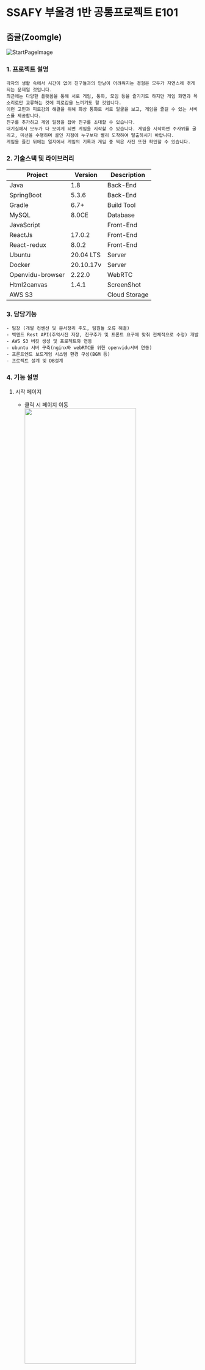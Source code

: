 # SSAFY 부울경 1반 공통프로젝트 E101

## 줌글(Zoomgle)
![StartPageImage](https://user-images.githubusercontent.com/81034311/208440967-02c71853-cdce-45c4-b941-e5bf8cf2db78.png)


### 1. 프로젝트 설명
```
각자의 생활 속에서 시간이 없어 친구들과의 만남이 어려워지는 경험은 모두가 자연스레 겪게 되는 문제일 것입니다.
최근에는 다양한 플랫폼을 통해 서로 게임, 통화, 모임 등을 즐기기도 하지만 게임 화면과 목소리로만 교류하는 것에 피로감을 느끼기도 할 것입니다.
이런 고민과 피로감의 해결을 위해 화상 통화로 서로 얼굴을 보고, 게임을 즐길 수 있는 서비스를 제공합니다.
친구를 추가하고 게임 일정을 잡아 친구를 초대할 수 있습니다.
대기실에서 모두가 다 모이게 되면 게임을 시작할 수 있습니다. 게임을 시작하면 주사위를 굴리고, 미션을 수행하며 골인 지점에 누구보다 빨리 도착하여 탈출하시기 바랍니다.
게임을 즐긴 뒤에는 일지에서 게임의 기록과 게임 중 찍은 사진 또한 확인할 수 있습니다.
```

### 2. 기술스택 및 라이브러리

| Project | Version | Description |
| ------- | ------- | ----------- |
| Java     | 1.8     |  Back-End |
| SpringBoot  | 5.3.6 | Back-End |
| Gradle  | 6.7+ | Build Tool |
| MySQL   | 8.0CE | Database |
| JavaScript |      | Front-End |
| ReactJs   | 17.0.2 | Front-End |
| React-redux   | 8.0.2 | Front-End |
| Ubuntu   | 20.04 LTS | Server |
| Docker   | 20.10.17v | Server |
| Openvidu-browser   | 2.22.0 | WebRTC |
| Html2canvas   | 1.4.1 | ScreenShot |
| AWS S3   |     | Cloud Storage |

<!-- <img src="https://img.shields.io/badge/java-007396?style=for-the-badge&logo=java&logoColor=white">
<img src="https://img.shields.io/badge/spring-6DB33F?style=for-the-badge&logo=spring&logoColor=white">
<img src="https://img.shields.io/badge/mysql-4479A1?style=for-the-badge&logo=mysql&logoColor=white">
<br>
<img src="https://img.shields.io/badge/javascript-F7DF1E?style=for-the-badge&logo=javascript&logoColor=black">
<img src="https://img.shields.io/badge/react-61DAFB?style=for-the-badge&logo=react&logoColor=black">
<br>
<img src="https://img.shields.io/badge/amazonaws-232F3E?style=for-the-badge&logo=amazonaws&logoColor=white">   -->

### 3. 담당기능
    - 팀장 (개발 컨벤션 및 문서정리 주도, 팀원들 오류 해결)
    - 백엔드 Rest API(추억사진 저장, 친구추가 및 프론트 요구에 맞춰 전체적으로 수정) 개발
    - AWS S3 버킷 생성 및 프로젝트와 연동
    - ubuntu 서버 구축(nginx와 webRTC를 위한 openvidu서버 연동)
    - 프론트엔드 보드게임 시스템 환경 구성(BGM 등)
    - 프로젝트 설계 및 DB설계

### 4. 기능 설명
1. 시작 페이지
    - 클릭 시 페이지 이동<br>
    <img src="https://bucket-e101-zoomgle.s3.ap-northeast-2.amazonaws.com/readme/1.PNG" width="80%" height="80%"><br>
    - 로그인/회원가입 가능<br>
    <img src="https://bucket-e101-zoomgle.s3.ap-northeast-2.amazonaws.com/readme/2.PNG" width="80%" height="80%"><br>

2. 메인 페이지
    - 가까운 모험 및 초대장 확인 가능
    - 모험일지 탭을 클릭하거나 Memories에서 화살표 클릭 시 페이지 이동
    - 모험일지 에서는 이전 모험에서 찍었던 추억 확인 가능 <br>
    <img src="https://bucket-e101-zoomgle.s3.ap-northeast-2.amazonaws.com/readme/3.PNG" width="80%" height="80%"><br>

    - 동료 명단 탭 클릭 시 동료 리스트 페이지 이동
    - 동료 추가 가능<br>
    <img src="https://bucket-e101-zoomgle.s3.ap-northeast-2.amazonaws.com/readme/4.PNG" width="80%" height="80%"><br>

    - 모험참여/생성 탭을 클릭하거나 나침반 클릭 시 페이지 이동
    - 모험 생성 및 동료 초대 가능<br>
    <img src="https://bucket-e101-zoomgle.s3.ap-northeast-2.amazonaws.com/readme/5.PNG" width="80%" height="80%"><br>

    - 내 정보 탭을 누르면 페이지 이동
    - 회원 정보 수정 버튼을 누르면 프로필 사진 변경 및 암호 변경 가능
    <img src="https://bucket-e101-zoomgle.s3.ap-northeast-2.amazonaws.com/readme/12.PNG" width="80%" height="80%"><br>

3. 보드게임 화면
    - 모험 참여시 대기실로 이동
    - 호스트는 참여자가 모두 들어올 때까지 기다렸다가 게임 시작 가능<br>
    <img src="https://bucket-e101-zoomgle.s3.ap-northeast-2.amazonaws.com/readme/6.PNG" width="80%" height="80%"><br>
    
    - 캠 화면을 보드게임의 말로 활용
    - 화면 중앙에는 게임 진행, 미션 지문, 투표, 현재 차례 사람의 화면 등이 표시
    - 주사위를 굴려 이동
    - 사진기를 클릭하여 추억 저장 가능<br>
    <img src="https://bucket-e101-zoomgle.s3.ap-northeast-2.amazonaws.com/readme/7.PNG" width="80%" height="80%"><br>

    - 게임 화면(미션 수행, 투표, 공략자(우승자), 사진고르기)
    - 호스트가 게임 종료 버튼을 누르면 메인 페이지로 이동
    <img src="https://bucket-e101-zoomgle.s3.ap-northeast-2.amazonaws.com/readme/8.PNG" width="80%" height="80%"><br>
    <img src="https://bucket-e101-zoomgle.s3.ap-northeast-2.amazonaws.com/readme/9.PNG" width="80%" height="80%"><br>
    <img src="https://bucket-e101-zoomgle.s3.ap-northeast-2.amazonaws.com/readme/10.PNG" width="80%" height="80%"><br>
    <img src="https://bucket-e101-zoomgle.s3.ap-northeast-2.amazonaws.com/readme/11.PNG" width="80%" height="80%"><br>

<!--
### 4. 백엔드 디렉토리 구조

```
.
└── main
    ├── generated
    ├── java
    │   └── com
    │       └── ssafy
    │           ├── ZoomgleApplication.java
    │           ├── api  /* REST API 요청관련 컨트롤러, 서비스, 요청/응답 모델 정의*/
    │           │   ├── controller
    │           │   │   ├── AuthController.java
    │           │   │   ├── FriendController.java    
    │           │   │   ├── InvitationController.java
    │           │   │   ├── PhotoController.java    
    │           │   │   ├── RoomController.java
    │           │   │   └── UserController.java
    │           │   ├── request
    │           │   │   ├── CreateInvitationPostReq.java
    │           │   │   ├── CreateRoomPostReq.java
    │           │   │   ├── FriendPostReq.java
    │           │   │   ├── PhotoGetReq.java
    │           │   │   ├── PhotoListPostReq.java
    │           │   │   ├── PhotoPostReq.java
    │           │   │   ├── RoomAndPhotoGetReq.java
    │           │   │   ├── UpdateInvitationPostReq.java
    │           │   │   ├── UpdateRoomPostReq.java
    │           │   │   ├── UserLoginPostReq.java
    │           │   │   └── UserRegisterPostReq.java
    │           │   ├── response
    │           │   │   ├── FriendPostRes.java
    │           │   │   ├── FriendRes.java
    │           │   │   ├── InvitationInfoListRes.java
    │           │   │   ├── PhotoRes.java
    │           │   │   ├── RoomAndPhotoRes.java
    │           │   │   ├── RoomInfoListRes.java
    │           │   │   ├── UserGameInfoRes.java
    │           │   │   ├── UserLoginPostRes.java       
    │           │   │   └── UserRes.java
    │           │   └── service
    │           │       ├── FriendService.java
    │           │       ├── FirendServiceImpl.java
    │           │       ├── InvitationService.java
    │           │       ├── InvitationServiceImpl.java
    │           │       ├── PhotoService.java
    │           │       ├── PhotoServiceImpl.java
    │           │       ├── RoomService.java
    │           │       ├── RoomServiceImpl.java
    │           │       ├── UserService.java
    │           │       └── UserServiceImpl.java
    │           ├── common /* 공용 유틸, 응답 모델, 인증, 예외처리 관련 정의*/
    │           │   ├── auth
    │           │   │   ├── JwtAuthenticationFilter.java
    │           │   │   ├── SsafyUserDetailService.java
    │           │   │   └── SsafyUserDetails.java
    │           │   ├── customObject
    │           │   │   ├── FirendInfoInterface.java
    │           │   │   ├── InvitationInfo.java
    │           │   │   ├── PhotoInfo.java
    │           │   │   ├── RoomInfo.java
    │           │   │   ├── RoomInfoAndPhoto.java
    │           │   │   ├── RoomInfoInterface.java
    │           │   │   └── UserGameInfo.java
    │           │   ├── exception
    │           │   │   └── handler
    │           │   │       └── NotFoundHandler.java
    │           │   ├── model
    │           │   │   └── response
    │           │   │       └── BaseResponseBody.java
    │           │   └── util
    │           │       ├── JwtTokenUtil.java
    │           │       ├── ResponseBodyWriteUtil.java
    │           │       └── S3Uploader.java
    │           ├── config /* WebMvc 및 JPA, Security, Swagger 등의 추가 플러그인 설정 정의*/
    │           │   ├── JpaConfig.java
    │           │   ├── SecurityConfig.java
    │           │   ├── SwaggerConfig.java
    │           │   └── WebMvcConfig.java
    │           └── db /* 디비에 저장될 모델 정의 및 쿼리 구현 */
    │               ├── entity
    │               │   ├── BaseEntity.java
    │               │   ├── Friend.java
    │               │   ├── Invitation.java
    │               │   ├── Photo.java
    │               │   ├── Player.java
    │               │   ├── Room.java
    │               │   ├── TempPhoto.java
    │               │   └── User.java
    │               └── repository
    │                   ├── FriendRepository.java
    │                   ├── InvitationRepository.java
    │                   ├── PhotoRepository.java
    │                   ├── PlayerRepository.java
    │                   ├── RoomRepository.java
    │                   ├── TempPhotoRepository.java
    │                   ├── UserRepository.java
    │                   └── UserRepositorySupport.java
    └── resources
        └── application.properties /* 웹 리소스(서버 host/port, DB host/port/계정/패스워드), AWS S3 관련 설정 정의 */
```
### 5. 프론트엔드 디렉토리 구조
```
.
├─ jsconfig.json
├─ package-lock.json
├─ package.json
├─ public
│  ├─ favicon.ico
│  ├─ index.html
│  ├─ logo192.png
│  ├─ logo512.png
│  ├─ manifest.json
│  └─ robots.txt
├─ src
│  ├─ App.css
│  ├─ App.js
│  ├─ components
│  │  ├─ auth
│  │  │  ├─ AuthForm.js
│  │  │  ├─ AuthTemplate.js
│  │  │  ├─ ProfileContentModal.js
│  │  │  └─ ProfileInfoBox.js
│  │  ├─ common
│  │  │  ├─ Button.js
│  │  │  ├─ header.js
│  │  │  ├─ headerMenu.js
│  │  │  └─ PlannedGameList.js
│  │  ├─ display
│  │  │  ├─ StartPageModal.js
│  │  │  └─ StartStoryBoardBlock.js
│  │  ├─ openvidutest /* WebRTC 관련 컴포넌트 */
│  │  │  ├─ MainUserVideoComponent.js
│  │  │  ├─ minigameList.js
│  │  │  ├─ MvpPhaseComponent.js
│  │  │  ├─ OpenViduBlock.js
│  │  │  ├─ OpenViduSession.js
│  │  │  ├─ OvVideo.js
│  │  │  ├─ UserVideoComponent.js
│  │  │  └─ WaitingRoom.js
│  │  ├─ personal
│  │  │  ├─ FriendsContent.js
│  │  │  ├─ MyPageContent.js
│  │  │  ├─ PicturesContent.js
│  │  │  ├─ PlanGameDetail.js
│  │  │  └─ ProfileContent.js
│  │  └─ utils
│  │     ├─ CheckCloseModal.js
│  │     ├─ CustomDatePicker.js
│  │     ├─ DiceRoller.js
│  │     ├─ GameNumCounter.js
│  │     ├─ MyPageCalender.txt
│  │     ├─ PersonNumCounter.js
│  │     ├─ reactAudioPlayer.js
│  │     └─ useIntervals.js
│  ├─ containers
│  │  └─ auth
│  │     ├─ LoginForm.js
│  │     └─ SignUpForm.js
│  ├─ fonts
│  │  └─ EastSeaDokdo-Regular.ttf
│  ├─ index.css
│  ├─ index.js
│  ├─ media /* 프로젝트 이미지 및 소리 */
│  │  ├─ back_long.jpg
│  │  ├─ back_long1
│  │  ├─ images /* 프로젝트 이미지들 (파일생략) */
│  │  │  └─ images.png/jpeg
│  │  └─ sounds /* 프로젝트 소리 */
│  │     ├─ 01_firstpage.wav
│  │     ├─ 02_loginPage.wav
│  │     ├─ 03_homePage.wav
│  │     ├─ 04_nextPage.wav
│  │     ├─ 05_btn.wav
│  │     ├─ 06_waitingRoom.wav
│  │     ├─ 07_playerEnter.wav
│  │     ├─ 08_gameStart.wav
│  │     ├─ 09_gameBgm.wav
│  │     ├─ 10_myTurn.wav
│  │     ├─ 11_move.mp3
│  │     ├─ 12_gameAlert.wav
│  │     ├─ 13_countDown.wav
│  │     ├─ 14_voteSuccess.wav
│  │     ├─ 15_voteFail.wav
│  │     ├─ 17_mvpBgm.wav
│  │     ├─ 18_cameraSound.mp3
│  │     └─ animal.wav
│  ├─ pages /* 라우트와 관련된 컴포넌트 */
│  │  ├─ FriendsPage.js
│  │  ├─ JoinGamePage.js
│  │  ├─ LoginPage.js
│  │  ├─ MyPage.js
│  │  ├─ OpenviduPage.js
│  │  ├─ PicturesPage.js
│  │  ├─ ProfilePage.js
│  │  ├─ SignupPage.js
│  │  └─  StartPage.js
│  └─ store /* 리적스, 사가, 스토어, api관련 */
│     ├─ api.js
│     ├─ auth-slice.js
│     ├─ authSagas.js
│     ├─ customAxios.js
│     ├─ friends-slice.js
│     ├─ friendSagas.js
│     ├─ gamePlan-slice.js
│     ├─ gamePlanSagas.js
│     ├─ gameRoom-slice.js
│     ├─ gameRoomSagas.js
│     ├─ index.js
│     ├─ user-slice.txt
│     └─ userSagas.txt
├─ yarn.lock
└─ 참조자료.txt
```
-->

